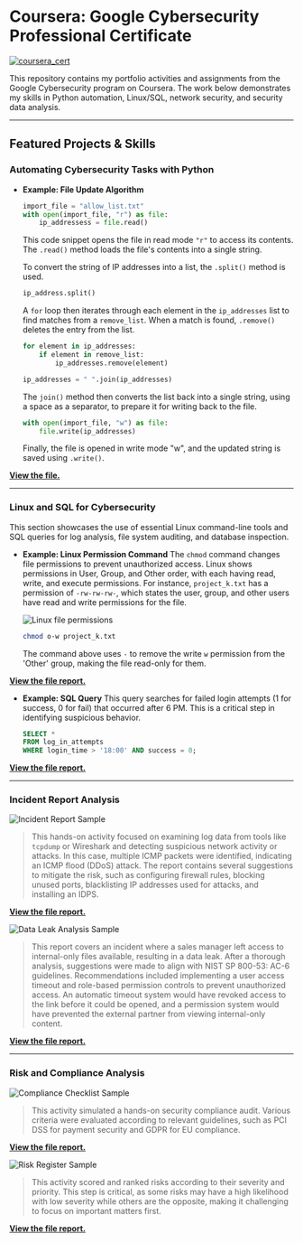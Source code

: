 # Coursera: Google Cybersecurity Professional Certificate


[![coursera_cert](https://s3.amazonaws.com/coursera_assets/meta_images/generated/CERTIFICATE_LANDING_PAGE/CERTIFICATE_LANDING_PAGE~JXOCGNV0WXXF/CERTIFICATE_LANDING_PAGE~JXOCGNV0WXXF.jpeg)](https://www.coursera.org/account/accomplishments/professional-cert/JXOCGNV0WXXF)

This repository contains my portfolio activities and assignments from the Google Cybersecurity program on Coursera. The work below demonstrates my skills in Python automation, Linux/SQL, network security, and security data analysis.

---

## Featured Projects & Skills

### Automating Cybersecurity Tasks with Python

* **Example: File Update Algorithm**
	```python
	import_file = "allow_list.txt"
	with open(import_file, "r") as file:
		ip_addressess = file.read()
	```
	This code snippet opens the file in read mode `"r"` to access its contents. The `.read()` method loads the file's contents into a single string.
	
	To convert the string of IP addresses into a list, the `.split()` method is used.
	```python
	ip_address.split()
	```
	
	A `for` loop then iterates through each element in the `ip_addresses` list to find matches from a `remove_list`. When a match is found, `.remove()` deletes the entry from the list.
	
	```python
	for element in ip_addresses:
		if element in remove_list:
			ip_addresses.remove(element)
	
	ip_addresses = " ".join(ip_addresses) 	
	```
	The `join()` method then converts the list back into a single string, using a space as a separator, to prepare it for writing back to the file.
	
	```python
	with open(import_file, "w") as file:
		file.write(ip_addresses)
	```
	Finally, the file is opened in write mode "w", and the updated string is saved using `.write()`.

[**View the file.**](https://github.com/NabiCook/coursera-works/tree/main/GoogleCybersecurity/Automating-Cybersecurity-Tasks-with-Python)

---

### Linux and SQL for Cybersecurity

This section showcases the use of essential Linux command-line tools and SQL queries for log analysis, file system auditing, and database inspection.

* **Example: Linux Permission Command**
	The `chmod` command changes file permissions to prevent unauthorized access. Linux shows permissions in User, Group, and Other order, with each having read, write, and execute permissions. For instance, `project_k.txt` has a permission of `-rw-rw-rw-`, which states the user, group, and other users have read and write permissions for the file.
	
	![Linux file permissions](https://raw.githubusercontent.com/NabiCook/coursera-works/main/GoogleCybersecurity/img/Picture1.png)
	
	```bash
	chmod o-w project_k.txt
	```
	The command above uses `-` to remove the write `w` permission from the 'Other' group, making the file read-only for them.

[**View the file report.**](https://github.com/NabiCook/coursera-works/blob/main/GoogleCybersecurity/File%20permissions%20in%20Linux.docx)


* **Example: SQL Query**
	This query searches for failed login attempts (1 for success, 0 for fail) that occurred after 6 PM. This is a critical step in identifying suspicious behavior.
	```sql
	SELECT *
	FROM log_in_attempts
	WHERE login_time > '18:00' AND success = 0;
	```
[**View the file report.**](https://github.com/NabiCook/coursera-works/blob/main/GoogleCybersecurity/Apply%20filters%20to%20SQL%20queries.docx)

---


### Incident Report Analysis

![Incident Report Sample](https://raw.githubusercontent.com/NabiCook/coursera-works/main/GoogleCybersecurity/img/incident_report.jpg)
> This hands-on activity focused on examining log data from tools like `tcpdump` or Wireshark and detecting suspicious network activity or attacks. In this case, multiple ICMP packets were identified, indicating an ICMP flood (DDoS) attack. The report contains several suggestions to mitigate the risk, such as configuring firewall rules, blocking unused ports, blacklisting IP addresses used for attacks, and installing an IDPS.

[**View the file report.**](https://github.com/NabiCook/coursera-works/blob/main/GoogleCybersecurity/Incident%20report%20analysis.docx)

![Data Leak Analysis Sample](https://raw.githubusercontent.com/NabiCook/coursera-works/main/GoogleCybersecurity/img/data_leak.jpg)
> This report covers an incident where a sales manager left access to internal-only files available, resulting in a data leak. After a thorough analysis, suggestions were made to align with NIST SP 800-53: AC-6 guidelines. Recommendations included implementing a user access timeout and role-based permission controls to prevent unauthorized access. An automatic timeout system would have revoked access to the link before it could be opened, and a permission system would have prevented the external partner from viewing internal-only content.

[**View the file report.**](https://github.com/NabiCook/coursera-works/blob/main/GoogleCybersecurity/Activity%20Template_%20Data%20leak%20worksheet.docx)


---

### Risk and Compliance Analysis

![Compliance Checklist Sample](https://raw.githubusercontent.com/NabiCook/coursera-works/main/GoogleCybersecurity/img/compliance.jpg)
> This activity simulated a hands-on security compliance audit. Various criteria were evaluated according to relevant guidelines, such as PCI DSS for payment security and GDPR for EU compliance.

[**View the file report.**](https://github.com/NabiCook/coursera-works/blob/main/GoogleCybersecurity/Controls%20and%20compliance%20checklist.pdf)

![Risk Register Sample](https://raw.githubusercontent.com/NabiCook/coursera-works/main/GoogleCybersecurity/img/risk_register.jpg)
> This activity scored and ranked risks according to their severity and priority. This step is critical, as some risks may have a high likelihood with low severity while others are the opposite, making it challenging to focus on important matters first.

[**View the file report.**](https://github.com/NabiCook/coursera-works/tree/main/GoogleCybersecurity)